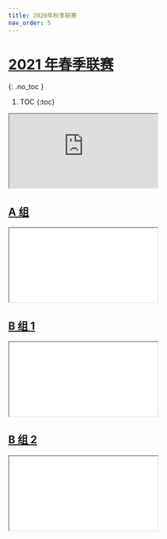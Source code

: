 ```yaml
---
title: 2020年秋季联赛
nav_order: 5
---
```


<!-- prettier-ignore-start -->
# [2021 年春季联赛](https://docs.qq.com/sheet/DQ0x6VFh0anBvSVBv)
{: .no_toc }
<!-- prettier-ignore-end -->

<!-- prettier-ignore -->
1. TOC
{:toc}

<iframe src="https://docs.qq.com/sheet/DQ0x6VFh0anBvSVBv"></iframe>

## [A 组](文件/2020年秋季A组.pdf)

<iframe src="文件/2020年秋季A组.pdf"></iframe>

## [B 组 1](文件/2020年秋季B组1.pdf)

<iframe src="文件/2020年秋季B组1.pdf"></iframe>

## [B 组 2](文件/2020年秋季B组2.pdf)

<iframe src="文件/2020年秋季B组2.pdf"></iframe>
